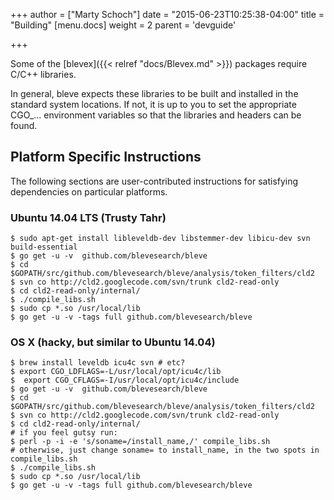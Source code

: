 +++
author = ["Marty Schoch"]
date = "2015-06-23T10:25:38-04:00"
title = "Building"
[menu.docs]
weight = 2
parent = 'devguide'

+++

Some of the [blevex]({{< relref "docs/Blevex.md" >}}) packages require C/C++ libraries.

In general, bleve expects these libraries to be built and installed in the standard system locations.  If not, it is up to you to set the appropriate CGO_... environment variables so that the libraries and headers can be found.

## Platform Specific Instructions

The following sections are user-contributed instructions for satisfying dependencies on particular platforms.

### Ubuntu 14.04 LTS (Trusty Tahr)

```
$ sudo apt-get install libleveldb-dev libstemmer-dev libicu-dev svn build-essential
$ go get -u -v  github.com/blevesearch/bleve
$ cd $GOPATH/src/github.com/blevesearch/bleve/analysis/token_filters/cld2
$ svn co http://cld2.googlecode.com/svn/trunk cld2-read-only
$ cd cld2-read-only/internal/
$ ./compile_libs.sh
$ sudo cp *.so /usr/local/lib
$ go get -u -v -tags full github.com/blevesearch/bleve
```

### OS X (hacky, but similar to Ubuntu 14.04)
```
$ brew install leveldb icu4c svn # etc?
$ export CGO_LDFLAGS=-L/usr/local/opt/icu4c/lib
$  export CGO_CFLAGS=-I/usr/local/opt/icu4c/include
$ go get -u -v  github.com/blevesearch/bleve
$ cd $GOPATH/src/github.com/blevesearch/bleve/analysis/token_filters/cld2
$ svn co http://cld2.googlecode.com/svn/trunk cld2-read-only
$ cd cld2-read-only/internal/
# if you feel gutsy run:
$ perl -p -i -e 's/soname=/install_name,/' compile_libs.sh
# otherwise, just change soname= to install_name, in the two spots in compile_libs.sh
$ ./compile_libs.sh
$ sudo cp *.so /usr/local/lib
$ go get -u -v -tags full github.com/blevesearch/bleve
```

